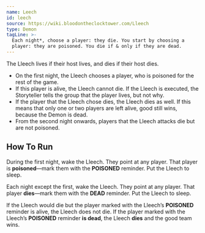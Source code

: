 ```yaml
---
name: Leech
id: leech
source: https://wiki.bloodontheclocktower.com/Lleech
type: Demon
tagLine: >-
  Each night*, choose a player: they die. You start by choosing a
  player: they are poisoned. You die if & only if they are dead.
---
```


The Lleech lives if their host lives, and dies if their host dies.

- On the first night, the Lleech chooses a player, who is poisoned for
  the rest of the game.
- If this player is alive, the Lleech cannot die. If the Lleech is
  executed, the Storyteller tells the group that the player lives, but
  not why.
- If the player that the Lleech chose dies, the Lleech dies as well. If
  this means that only one or two players are left alive, good still
  wins, because the Demon is dead.
- From the second night onwards, players that the Lleech attacks die but
  are not poisoned.

## How To Run

During the first night, wake the Lleech. They point at any player. That
player is **poisoned**—mark them with the **POISONED** reminder. Put the
Lleech to sleep.

Each night except the first, wake the Lleech. They point at any player.
That player **dies**—mark them with the **DEAD** reminder. Put the
Lleech to sleep.

If the Lleech would die but the player marked with the Lleech’s
**POISONED** reminder is alive, the Lleech does not die. If the player
marked with the Lleech’s **POISONED** reminder **is dead**, the Lleech
**dies** and the good team wins.
